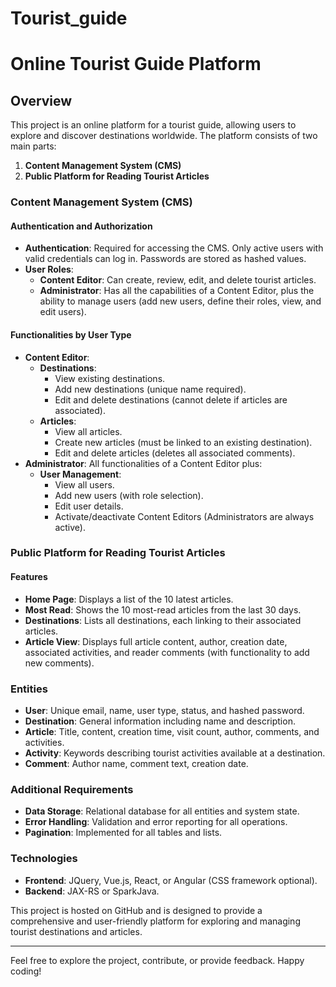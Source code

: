 # Tourist_guide

# Online Tourist Guide Platform

## Overview

This project is an online platform for a tourist guide, allowing users to explore and discover destinations worldwide. The platform consists of two main parts:
1. **Content Management System (CMS)**
2. **Public Platform for Reading Tourist Articles**

### Content Management System (CMS)

#### Authentication and Authorization

- **Authentication**: Required for accessing the CMS. Only active users with valid credentials can log in. Passwords are stored as hashed values.
- **User Roles**:
  - **Content Editor**: Can create, review, edit, and delete tourist articles.
  - **Administrator**: Has all the capabilities of a Content Editor, plus the ability to manage users (add new users, define their roles, view, and edit users).

#### Functionalities by User Type

- **Content Editor**:
  - **Destinations**:
    - View existing destinations.
    - Add new destinations (unique name required).
    - Edit and delete destinations (cannot delete if articles are associated).
  - **Articles**:
    - View all articles.
    - Create new articles (must be linked to an existing destination).
    - Edit and delete articles (deletes all associated comments).
- **Administrator**: All functionalities of a Content Editor plus:
  - **User Management**:
    - View all users.
    - Add new users (with role selection).
    - Edit user details.
    - Activate/deactivate Content Editors (Administrators are always active).

### Public Platform for Reading Tourist Articles

#### Features

- **Home Page**: Displays a list of the 10 latest articles.
- **Most Read**: Shows the 10 most-read articles from the last 30 days.
- **Destinations**: Lists all destinations, each linking to their associated articles.
- **Article View**: Displays full article content, author, creation date, associated activities, and reader comments (with functionality to add new comments).

### Entities

- **User**: Unique email, name, user type, status, and hashed password.
- **Destination**: General information including name and description.
- **Article**: Title, content, creation time, visit count, author, comments, and activities.
- **Activity**: Keywords describing tourist activities available at a destination.
- **Comment**: Author name, comment text, creation date.

### Additional Requirements

- **Data Storage**: Relational database for all entities and system state.
- **Error Handling**: Validation and error reporting for all operations.
- **Pagination**: Implemented for all tables and lists.

### Technologies

- **Frontend**: JQuery, Vue.js, React, or Angular (CSS framework optional).
- **Backend**: JAX-RS or SparkJava.

This project is hosted on GitHub and is designed to provide a comprehensive and user-friendly platform for exploring and managing tourist destinations and articles.

---

Feel free to explore the project, contribute, or provide feedback. Happy coding!


